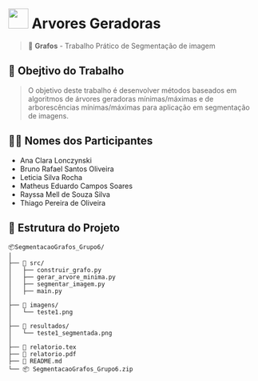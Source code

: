 # <img src="https://wiki.hypixel.net/images/4/47/SkyBlock_items_enchanted_cobweb.gif" width="40" height="40"> Arvores Geradoras

> 🧠 **Grafos** - Trabalho Prático de Segmentação de imagem

## 📌 Obejtivo do Trabalho
> O objetivo deste trabalho é desenvolver métodos baseados em algoritmos de árvores
> geradoras mínimas/máximas e de arborescências mínimas/máximas para aplicação
> em segmentação de imagens.


## 👨‍💻 Nomes dos Participantes
- Ana Clara Lonczynski
- Bruno Rafael Santos Oliveira
- Leticia Silva Rocha
- Matheus Eduardo Campos Soares
- Rayssa Mell de Souza Silva
- Thiago Pereira de Oliveira

## 🧱 Estrutura do Projeto

```
📦SegmentacaoGrafos_Grupo6/
│
├── 📁 src/
│   ├── construir_grafo.py
│   ├── gerar_arvore_minima.py
│   ├── segmentar_imagem.py
│   ├── main.py
│
├── 📁 imagens/
│   └── teste1.png
│
├── 📁 resultados/
│   └── teste1_segmentada.png
│
├── 📝 relatorio.tex
├── 📝 relatorio.pdf
├── 📝 README.md
└── 📦 SegmentacaoGrafos_Grupo6.zip

```
